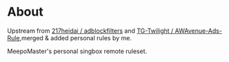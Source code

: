 # About
Upstream from [217heidai / adblockfilters](https://github.com/217heidai/adblockfilters) and [TG-Twilight / AWAvenue-Ads-Rule](https://github.com/TG-Twilight/AWAvenue-Ads-Rule),merged & added personal rules by me.

MeepoMaster's personal singbox remote ruleset.
